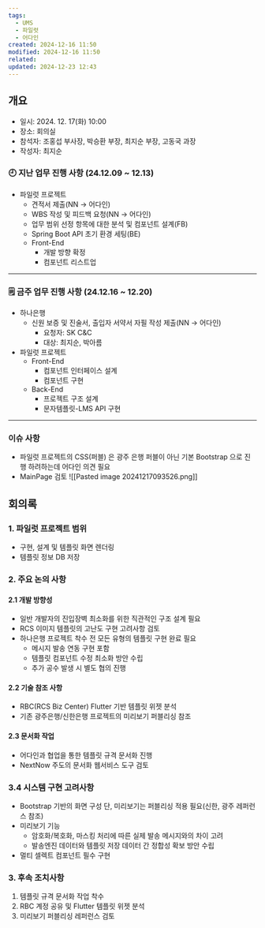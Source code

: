 ```yaml
---
tags:
  - UMS
  - 파일럿
  - 어다인
created: 2024-12-16 11:50
modified: 2024-12-16 11:50
related: 
updated: 2024-12-23 12:43
---
```

## 개요
- 일시: 2024. 12. 17(화) 10:00  
- 장소: 회의실  
- 참석자: 조홍섭 부사장, 박승환 부장, 최지순 부장, 고동국 과장  
- 작성자: 최지순

### 🕘 지난 업무 진행 사항 (24.12.09 ~ 12.13)

- 파일럿 프로젝트
    - 견적서 제출(NN → 어다인)
    - WBS 작성 및 피드백 요청(NN → 어다인)
    - 업무 범위 선정 항목에 대한 분석 및 컴포넌트 설계(FB)
    - Spring Boot API 초기 환경 세팅(BE)
    - Front-End
        - 개발 방향 확정
        - 컴포넌트 리스트업
---
### 🗒️ 금주 업무 진행 사항 (24.12.16 ~ 12.20)

- 하나은행
    - 신원 보증 및 진술서, 출입자 서약서 자필 작성 제출(NN → 어다인)
        - 요청자: SK C&C
        - 대상: 최지순, 박아름
- 파일럿 프로젝트
    - Front-End
        - 컴포넌트 인터페이스 설계
        - 컴포넌트 구현
    - Back-End
        - 프로젝트 구조 설계
        - 문자템플릿-LMS API 구현

---
### 이슈 사항
- 파일럿 프로젝트의 CSS(퍼블) 은 광주 은행 퍼블이 아닌 기본 Bootstrap 으로 진행 하려하는데 어다인 의견 필요
- MainPage 검토
![[Pasted image 20241217093526.png]]

## 회의록

### 1. 파일럿 프로젝트 범위
- 구현, 설계 및 템플릿 화면 렌더링
- 템플릿 정보 DB 저장

### 2. 주요 논의 사항

#### 2.1 개발 방향성
- 일반 개발자의 진입장벽 최소화를 위한 직관적인 구조 설계 필요
- RCS 이미지 템플릿의 고난도 구현 고려사항 검토
- 하나은행 프로젝트 착수 전 모든 유형의 템플릿 구현 완료 필요
    - 메시지 발송 연동 구현 포함
    - 템플릿 컴포넌트 수정 최소화 방안 수립
    - 추가 공수 발생 시 별도 협의 진행

#### 2.2 기술 참조 사항
- RBC(RCS Biz Center) Flutter 기반 템플릿 위젯 분석
- 기존 광주은행/신한은행 프로젝트의 미리보기 퍼블리싱 참조

#### 2.3 문서화 작업
- 어다인과 협업을 통한 템플릿 규격 문서화 진행
- NextNow 주도의 문서화 웹서비스 도구 검토

### 3.4 시스템 구현 고려사항
- Bootstrap 기반의 화면 구성 단, 미리보기는 퍼블리싱 적용 필요(신한, 광주 레퍼런스 참조)
- 미리보기 기능
    - 암호화/복호화, 마스킹 처리에 따른 실제 발송 메시지와의 차이 고려
    - 발송엔진 데이터와 템플릿 저장 데이터 간 정합성 확보 방안 수립
- 멀티 셀렉트 컴포넌트 필수 구현

### 3. 후속 조치사항
1. 템플릿 규격 문서화 작업 착수
2. RBC 계정 공유 및 Flutter 템플릿 위젯 분석
3. 미리보기 퍼블리싱 레퍼런스 검토